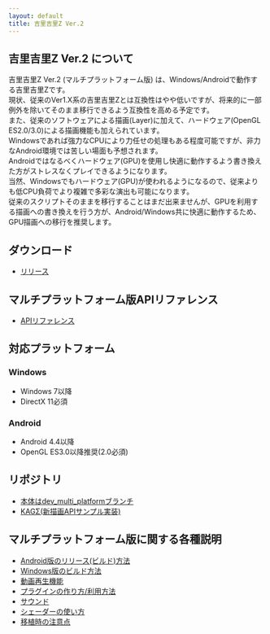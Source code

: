 ```yaml
---
layout: default
title: 吉里吉里Z Ver.2
---
```


## 吉里吉里Z Ver.2 について

吉里吉里Z Ver.2 (マルチプラットフォーム版) は、Windows/Androidで動作する吉里吉里Zです。  
現状、従来のVer1.X系の吉里吉里Zとは互換性はやや低いですが、将来的に一部例外を除いてそのまま移行できるよう互換性を高める予定です。  
また、従来のソフトウェアによる描画(Layer)に加えて、ハードウェア(OpenGL ES2.0/3.0)による描画機能も加えられています。  
Windowsであれば強力なCPUにより力任せの処理もある程度可能ですが、非力なAndroid環境では苦しい場面も予想されます。  
Androidではなるべくハードウェア(GPU)を使用し快適に動作するよう書き換えた方がストレスなくプレイできるようになります。  
当然、Windowsでもハードウェア(GPU)が使われるようになるので、従来よりも低CPU負荷でより複雑で多彩な演出も可能になります。  
従来のスクリプトそのままを移行することはまだ出来ませんが、GPUを利用する描画への書き換えを行う方が、Android/Windows共に快適に動作するため、GPU描画への移行を推奨します。

## ダウンロード

* [リリース](https://github.com/krkrz/multi_platform_design/releases)

## マルチプラットフォーム版APIリファレンス

* [APIリファレンス](https://krkrz.github.io/multi_platform_design/apiref/)

## 対応プラットフォーム

### Windows
* Windows 7以降
* DirectX 11必須

### Android
* Android 4.4以降
* OpenGL ES3.0以降推奨(2.0必須)

## リポジトリ

* [本体はdev_multi_platformブランチ](https://github.com/krkrz/krkrz/tree/dev_multi_platform)
* [KAGΣ(新描画APIサンプル実装)](https://github.com/krkrz/KAGSigma)

## マルチプラットフォーム版に関する各種説明

* [Android版のリリース(ビルド)方法](https://krkrz.github.io/multi_platform_design/develop_android.html)
* [Windows版のビルド方法](https://krkrz.github.io/multi_platform_design/build_windows.html)
* [動画再生機能](https://krkrz.github.io/multi_platform_design/video_overlay.html)
* [プラグインの作り方/利用方法](https://krkrz.github.io/android_plugins/)
* [サウンド](https://krkrz.github.io/multi_platform_design/audio.html)
* [シェーダーの使い方](https://krkrz.github.io/multi_platform_design/shader_program.html)
* [移植時の注意点](https://krkrz.github.io/multi_platform_design/cautionary_note.html)
